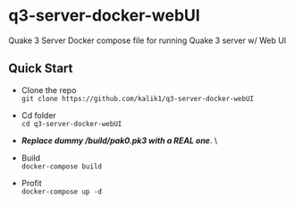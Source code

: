# q3-server-docker-webUI
Quake 3 Server Docker compose file for running Quake 3 server w/ Web UI


## Quick Start
- Clone the repo \
`git clone https://github.com/kalik1/q3-server-docker-webUI`

- Cd folder \
`cd q3-server-docker-webUI`

- **_Replace dummy /build/pak0.pk3 with a REAL one_**.  \

- Build \
`docker-compose build`

- Profit \
`docker-compose up -d`
